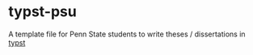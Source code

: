 # typst-psu

A template file for Penn State students to write theses / dissertations in [typst](https://typst.app)

